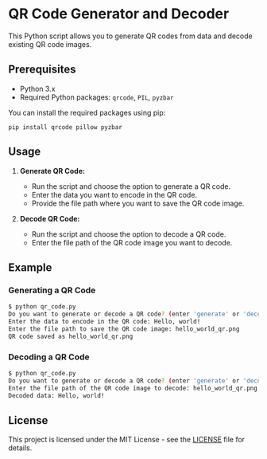 # QR Code Generator and Decoder

This Python script allows you to generate QR codes from data and decode existing QR code images.

## Prerequisites

- Python 3.x
- Required Python packages: `qrcode`, `PIL`, `pyzbar`

You can install the required packages using pip:

```
pip install qrcode pillow pyzbar
```

## Usage

1. **Generate QR Code:**
    - Run the script and choose the option to generate a QR code.
    - Enter the data you want to encode in the QR code.
    - Provide the file path where you want to save the QR code image.

2. **Decode QR Code:**
    - Run the script and choose the option to decode a QR code.
    - Enter the file path of the QR code image you want to decode.

## Example

### Generating a QR Code

```bash
$ python qr_code.py
Do you want to generate or decode a QR code? (enter 'generate' or 'decode'): generate
Enter the data to encode in the QR code: Hello, world!
Enter the file path to save the QR code image: hello_world_qr.png
QR code saved as hello_world_qr.png
```

### Decoding a QR Code

```bash
$ python qr_code.py
Do you want to generate or decode a QR code? (enter 'generate' or 'decode'): decode
Enter the file path of the QR code image to decode: hello_world_qr.png
Decoded data: Hello, world!
```

## License

This project is licensed under the MIT License - see the [LICENSE](LICENSE) file for details.

